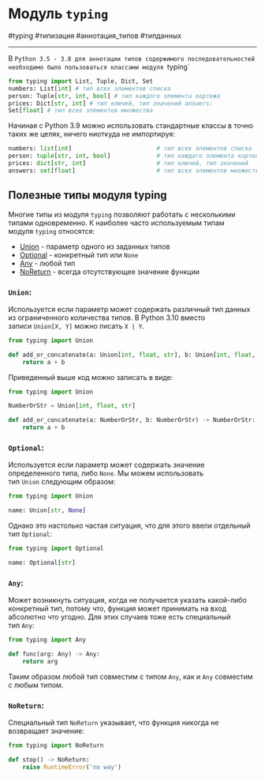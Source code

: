 # Модуль `typing`
#typing #типизация #аннотация_типов #типданных 
***
В `Python 3.5 - 3.8 для аннотации типов содержимого последовательностей необходимо было пользоваться классами модуля `typing`

```python
from typing import List, Tuple, Dict, Set 
numbers: List[int] # тип всех элементов списка 
person: Tuple[str, int, bool] # тип каждого элемента кортежа 
prices: Dict[str, int] # тип ключей, тип значений answers: 
Set[float] # тип всех элементов множества
```

Начиная с Python 3.9 можно использовать стандартные классы в точно таких же целях, ничего ниоткуда не импортируя:

```python
numbers: list[int]                        # тип всех элементов списка
person: tuple[str, int, bool]             # тип каждого элемента кортежа
prices: dict[str, int]                    # тип ключей, тип значений
answers: set[float]                       # тип всех элементов множества
```

## Полезные типы модуля typing

Многие типы из модуля `typing` позволяют работать с несколькими типами одновременно. К наиболее часто используемым типам модуля `typing` относятся:
-   [Union](#Union) - параметр одного из заданных типов
-   [Optional](#Optional) - конкретный тип или `None`
-   [Any](#Any) - любой тип
-   [NoReturn](#NoReturn) - всегда отсутствующее значение функции

### `Union`:
Используется если параметр может содержать различный тип данных из ограниченного количества типов.
В Python 3.10 вместо записи `Union[X, Y]` можно писать `X | Y`.

```python
from typing import Union

def add_or_concatenate(a: Union[int, float, str], b: Union[int, float, str]) -> Union[int, float, str]:
    return a + b
```

Приведенный выше код можно записать в виде:

```python
from typing import Union

NumberOrStr = Union[int, float, str]

def add_or_concatenate(a: NumberOrStr, b: NumberOrStr) -> NumberOrStr:
    return a + b
```

### `Optional`:
Используется если параметр может содержать значение определенного типа, либо `None`. Мы можем использовать тип `Union` следующим образом:

```python
from typing import Union

name: Union[str, None]
```

Однако это настолько частая ситуация, что для этого ввели отдельный тип `Optional`:

```python
from typing import Optional

name: Optional[str]
```

### `Any`:
Может возникнуть ситуация, когда не получается указать какой-либо конкретный тип, потому что, функция может принимать на вход абсолютно что угодно. Для этих случаев тоже есть специальный тип `Any`:

```python
from typing import Any

def func(arg: Any) -> Any:
    return arg
```

Таким образом любой тип совместим с типом `Any`, как и `Any` совместим с любым типом.

### `NoReturn`:
Специальный тип `NoReturn` указывает, что функция никогда не возвращает значение:

```python
from typing import NoReturn

def stop() -> NoReturn:
    raise RuntimeError('no way')
```